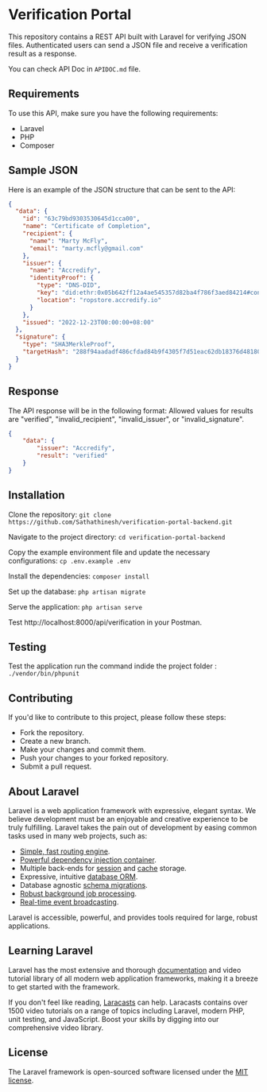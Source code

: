 # Verification Portal

This repository contains a REST API built with Laravel for verifying JSON files. Authenticated users can send a JSON file and receive a verification result as a response.

You can check API Doc in `APIDOC.md` file. 

## Requirements

To use this API, make sure you have the following requirements:

- Laravel 
- PHP 
- Composer

## Sample JSON

Here is an example of the JSON structure that can be sent to the API:

```json
{
  "data": {
    "id": "63c79bd9303530645d1cca00",
    "name": "Certificate of Completion",
    "recipient": {
      "name": "Marty McFly",
      "email": "marty.mcfly@gmail.com"
    },
    "issuer": {
      "name": "Accredify",
      "identityProof": {
        "type": "DNS-DID",
        "key": "did:ethr:0x05b642ff12a4ae545357d82ba4f786f3aed84214#controller",
        "location": "ropstore.accredify.io"
      }
    },
    "issued": "2022-12-23T00:00:00+08:00"
  },
  "signature": {
    "type": "SHA3MerkleProof",
    "targetHash": "288f94aadadf486cfdad84b9f4305f7d51eac62db18376d48180cc1dd2047a0e"
  }
}
```
## Response

The API response will be in the following format:
Allowed values for results are "verified", "invalid_recipient", "invalid_issuer", or "invalid_signature".
```json
{
    "data": {
        "issuer": "Accredify", 
        "result": "verified" 
    }
}
```

## Installation
Clone the repository: `git clone https://github.com/Sathathinesh/verification-portal-backend.git`

Navigate to the project directory: `cd verification-portal-backend`

Copy the example environment file and update the necessary configurations: `cp .env.example .env`

Install the dependencies: `composer install`

Set up the database: `php artisan migrate`

Serve the application: `php artisan serve`

Test http://localhost:8000/api/verification in your Postman.

## Testing
Test the application run the command indide the project folder : `./vendor/bin/phpunit`

## Contributing
If you'd like to contribute to this project, please follow these steps:

- Fork the repository.
- Create a new branch.
- Make your changes and commit them.
- Push your changes to your forked repository.
- Submit a pull request.

## About Laravel

Laravel is a web application framework with expressive, elegant syntax. We believe development must be an enjoyable and creative experience to be truly fulfilling. Laravel takes the pain out of development by easing common tasks used in many web projects, such as:

- [Simple, fast routing engine](https://laravel.com/docs/routing).
- [Powerful dependency injection container](https://laravel.com/docs/container).
- Multiple back-ends for [session](https://laravel.com/docs/session) and [cache](https://laravel.com/docs/cache) storage.
- Expressive, intuitive [database ORM](https://laravel.com/docs/eloquent).
- Database agnostic [schema migrations](https://laravel.com/docs/migrations).
- [Robust background job processing](https://laravel.com/docs/queues).
- [Real-time event broadcasting](https://laravel.com/docs/broadcasting).

Laravel is accessible, powerful, and provides tools required for large, robust applications.

## Learning Laravel

Laravel has the most extensive and thorough [documentation](https://laravel.com/docs) and video tutorial library of all modern web application frameworks, making it a breeze to get started with the framework.

If you don't feel like reading, [Laracasts](https://laracasts.com) can help. Laracasts contains over 1500 video tutorials on a range of topics including Laravel, modern PHP, unit testing, and JavaScript. Boost your skills by digging into our comprehensive video library.

## License

The Laravel framework is open-sourced software licensed under the [MIT license](https://opensource.org/licenses/MIT).
